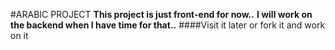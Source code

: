#ARABIC PROJECT
**This project is just front-end for now..**
**I will work on the backend when I have time for that..**
####Visit it later or fork it and work on it
